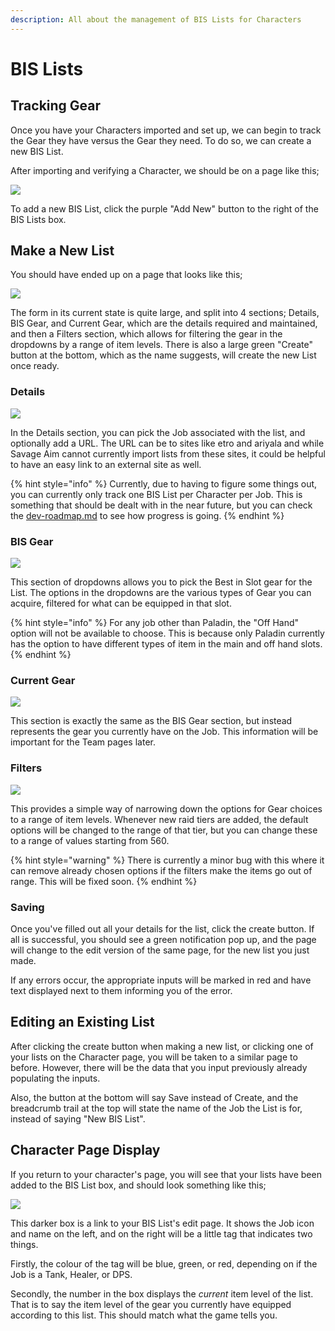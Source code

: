 ```yaml
---
description: All about the management of BIS Lists for Characters
---
```


# BIS Lists

## Tracking Gear

Once you have your Characters imported and set up, we can begin to track the Gear they have versus the Gear they need. To do so, we can create a new BIS List.&#x20;

After importing and verifying a Character, we should be on a page like this;

![](<../.gitbook/assets/image (10).png>)

To add a new BIS List, click the purple "Add New" button to the right of the BIS Lists box.

## Make a New List

You should have ended up on a page that looks like this;

![](<../.gitbook/assets/image (4) (1).png>)

The form in its current state is quite large, and split into 4 sections; Details, BIS Gear, and Current Gear, which are the details required and maintained, and then a Filters section, which allows for filtering the gear in the dropdowns by a range of item levels. There is also a large green "Create" button at the bottom, which as the name suggests, will create the new List once ready.

### Details

![](<../.gitbook/assets/image (6) (1).png>)

In the Details section, you can pick the Job associated with the list, and optionally add a URL. The URL can be to sites like etro and ariyala and while Savage Aim cannot currently import lists from these sites, it could be helpful to have an easy link to an external site as well.

{% hint style="info" %}
Currently, due to having to figure some things out, you can currently only track one BIS List per Character per Job. This is something that should be dealt with in the near future, but you can check the [dev-roadmap.md](../dev-roadmap.md "mention") to see how progress is going.
{% endhint %}

### BIS Gear

![](<../.gitbook/assets/image (17).png>)

This section of dropdowns allows you to pick the Best in Slot gear for the List. The options in the dropdowns are the various types of Gear you can acquire, filtered for what can be equipped in that slot.

{% hint style="info" %}
For any job other than Paladin, the "Off Hand" option will not be available to choose. This is because only Paladin currently has the option to have different types of item in the main and off hand slots.
{% endhint %}

### Current Gear

![](<../.gitbook/assets/image (25).png>)

This section is exactly the same as the BIS Gear section, but instead represents the gear you currently have on the Job. This information will be important for the Team pages later.

### Filters

![](<../.gitbook/assets/image (3) (1).png>)

This provides a simple way of narrowing down the options for Gear choices to a range of item levels. Whenever new raid tiers are added, the default options will be changed to the range of that tier, but you can change these to a range of values starting from 560.

{% hint style="warning" %}
There is currently a minor bug with this where it can remove already chosen options if the filters make the items go out of range. This will be fixed soon.
{% endhint %}

### Saving

Once you've filled out all your details for the list, click the create button. If all is successful, you should see a green notification pop up, and the page will change to the edit version of the same page, for the new list you just made.

If any errors occur, the appropriate inputs will be marked in red and have text displayed next to them informing you of the error.

## Editing an Existing List

After clicking the create button when making a new list, or clicking one of your lists on the Character page, you will be taken to a similar page to before. However, there will be the data that you input previously already populating the inputs.

Also, the button at the bottom will say Save instead of Create, and the breadcrumb trail at the top will state the name of the Job the List is for, instead of saying "New BIS List".

## Character Page Display

If you return to your character's page, you will see that your lists have been added to the BIS List box, and should look something like this;

![](<../.gitbook/assets/image (21) (1).png>)

This darker box is a link to your BIS List's edit page. It shows the Job icon and name on the left, and on the right will be a little tag that indicates two things.&#x20;

Firstly, the colour of the tag will be blue, green, or red, depending on if the Job is a Tank, Healer, or DPS.&#x20;

Secondly, the number in the box displays the _current_ item level of the list. That is to say the item level of the gear you currently have equipped according to this list. This should match what the game tells you.
